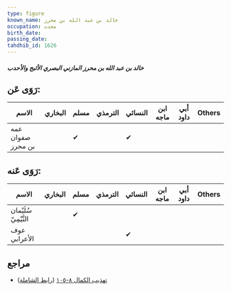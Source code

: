 ```yaml
---
type: figure
known_name: خالد بن عبد الله بن محرز
occupation: محدث
birth_date:
passing_date:
tahdhib_id: 1626
---
```

##### خالد بن عبد الله بن محرز المازني البصري الأثبج والأحدب

## رَوَى عَن:
| الاسم             | البخاري | مسلم | الترمذي | النسائي | ابن ماجه | أبي داود | Others |
| ----------------- | ------- | ---- | ------- | ------- | -------- | -------- | ------ |
| عمه صفوان بن محرز |         | ✔    |         | ✔       |          |          |        |
## رَوَى عَنه:
| الاسم                 | البخاري | مسلم | الترمذي | النسائي | ابن ماجه | أبي داود | Others |
| --------------------- | ------- | ---- | ------- | ------- | -------- | -------- | ------ |
| سُلَيْمان التَّيْمِيّ |         | ✔    |         |         |          |          |        |
| عوف الأعرابي          |         |      |         | ✔       |          |          |        |
## مراجع
- [تهذيب الكمال ٨-١٠٥](obsidian://open?vault=Tahdhib-al-Kamal&file=Figures/١٦٢٦-خالد%20بن%20عبد%20الله%20بن%20محرز%20المازني%20البصري%20الأثبج%20والأحدب) ([رابط الشاملة](https://shamela.ws/book/3722/3816))